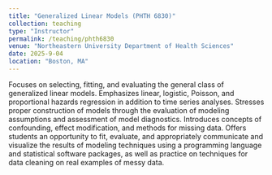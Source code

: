 ```yaml
---
title: "Generalized Linear Models (PHTH 6830)"
collection: teaching
type: "Instructor"
permalink: /teaching/phth6830
venue: "Northeastern University Department of Health Sciences"
date: 2025-9-04
location: "Boston, MA"
---
```


Focuses on selecting, fitting, and evaluating the general class of generalized linear models. Emphasizes linear, logistic, Poisson, and proportional hazards regression in addition to time series analyses. Stresses proper construction of models through the evaluation of modeling assumptions and assessment of model diagnostics. Introduces concepts of confounding, effect modification, and methods for missing data. Offers students an opportunity to fit, evaluate, and appropriately communicate and visualize the results of modeling techniques using a programming language and statistical software packages, as well as practice on techniques for data cleaning on real examples of messy data.
